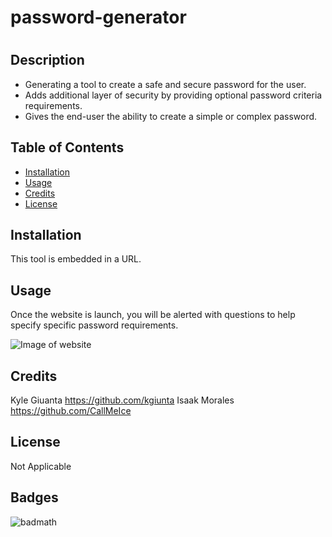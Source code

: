 # password-generator

# <password-generator>

## Description

- Generating a tool to create a safe and secure password for the user.
- Adds additional layer of security by providing optional password criteria requirements.
- Gives the end-user the ability to create a simple or complex password.

## Table of Contents

- [Installation](#installation)
- [Usage](#usage)
- [Credits](#credits)
- [License](#license)

## Installation

This tool is embedded in a URL. 

## Usage

Once the website is launch, you will be alerted with questions to help specify specific password requirements.

![Image of website](assets/images/Portfolio.png)

## Credits

Kyle Giuanta https://github.com/kgiunta
Isaak Morales https://github.com/CallMeIce

## License
Not Applicable

## Badges

![badmath](https://img.shields.io/github/languages/top/lernantino/badmath)
